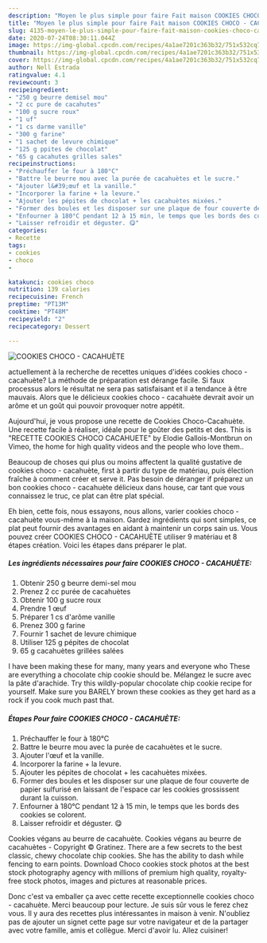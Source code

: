 ```yaml
---
description: "Moyen le plus simple pour faire Fait maison COOKIES CHOCO - CACAHUÈTE"
title: "Moyen le plus simple pour faire Fait maison COOKIES CHOCO - CACAHUÈTE"
slug: 4135-moyen-le-plus-simple-pour-faire-fait-maison-cookies-choco-cacahuete
date: 2020-07-24T08:30:11.044Z
image: https://img-global.cpcdn.com/recipes/4a1ae7201c363b32/751x532cq70/cookies-choco-cacahuete-photo-principale-de-la-recette.jpg
thumbnail: https://img-global.cpcdn.com/recipes/4a1ae7201c363b32/751x532cq70/cookies-choco-cacahuete-photo-principale-de-la-recette.jpg
cover: https://img-global.cpcdn.com/recipes/4a1ae7201c363b32/751x532cq70/cookies-choco-cacahuete-photo-principale-de-la-recette.jpg
author: Nell Estrada
ratingvalue: 4.1
reviewcount: 3
recipeingredient:
- "250 g beurre demisel mou"
- "2 cc pure de cacahutes"
- "100 g sucre roux"
- "1 uf"
- "1 cs darme vanille"
- "300 g farine"
- "1 sachet de levure chimique"
- "125 g ppites de chocolat"
- "65 g cacahutes grilles sales"
recipeinstructions:
- "Préchauffer le four à 180°C"
- "Battre le beurre mou avec la purée de cacahuètes et le sucre."
- "Ajouter l&#39;œuf et la vanille."
- "Incorporer la farine + la levure."
- "Ajouter les pépites de chocolat + les cacahuètes mixées."
- "Former des boules et les disposer sur une plaque de four couverte de papier sulfurisé en laissant de l&#39;espace car les cookies grossissent durant la cuisson."
- "Enfourner à 180°C pendant 12 à 15 min, le temps que les bords des cookies se colorent."
- "Laisser refroidir et déguster. 😋"
categories:
- Recette
tags:
- cookies
- choco
- 

katakunci: cookies choco  
nutrition: 139 calories
recipecuisine: French
preptime: "PT13M"
cooktime: "PT48M"
recipeyield: "2"
recipecategory: Dessert

---
```



![COOKIES CHOCO - CACAHUÈTE](https://img-global.cpcdn.com/recipes/4a1ae7201c363b32/751x532cq70/cookies-choco-cacahuete-photo-principale-de-la-recette.jpg)

actuellement à la recherche de recettes uniques d'idées cookies choco - cacahuète? La méthode de préparation est dérange facile. Si faux processus alors le résultat ne sera pas satisfaisant et il a tendance à être mauvais. Alors que le délicieux cookies choco - cacahuète devrait avoir un arôme et un goût qui pouvoir provoquer notre appétit.

Aujourd&#39;hui, je vous propose une recette de Cookies Choco-Cacahuète. Une recette facile à réaliser, idéale pour le goûter des petits et des. This is &#34;RECETTE COOKIES CHOCO CACAHUETE&#34; by Elodie Gallois-Montbrun on Vimeo, the home for high quality videos and the people who love them..

Beaucoup de choses qui plus ou moins affectent la qualité gustative de cookies choco - cacahuète, first à partir du type de matériau, puis élection fraîche à comment créer et serve it. Pas besoin de déranger if préparez un bon cookies choco - cacahuète délicieux dans house, car tant que vous connaissez le truc, ce plat can être plat spécial.


Eh bien, cette fois, nous essayons, nous allons, varier cookies choco - cacahuète vous-même à la maison. Gardez ingrédients qui sont simples, ce plat peut fournir des avantages en aidant à maintenir un corps sain us. Vous pouvez créer COOKIES CHOCO - CACAHUÈTE utiliser 9 matériau et 8 étapes création. Voici les étapes dans préparer le plat.

<!--inarticleads1-->

##### Les ingrédients nécessaires pour faire COOKIES CHOCO - CACAHUÈTE:

1. Obtenir 250 g beurre demi-sel mou
1. Prenez 2 cc purée de cacahuètes
1. Obtenir 100 g sucre roux
1. Prendre 1 œuf
1. Préparer 1 cs d&#39;arôme vanille
1. Prenez 300 g farine
1. Fournir 1 sachet de levure chimique
1. Utiliser 125 g pépites de chocolat
1.  65 g cacahuètes grillées salées


I have been making these for many, many years and everyone who These are everything a chocolate chip cookie should be. Mélangez le sucre avec la pâte d&#39;arachide. Try this wildly-popular chocolate chip cookie recipe for yourself. Make sure you BARELY brown these cookies as they get hard as a rock if you cook much past that. 

<!--inarticleads2-->

##### Étapes Pour faire COOKIES CHOCO - CACAHUÈTE:

1. Préchauffer le four à 180°C
1. Battre le beurre mou avec la purée de cacahuètes et le sucre.
1. Ajouter l&#39;œuf et la vanille.
1. Incorporer la farine + la levure.
1. Ajouter les pépites de chocolat + les cacahuètes mixées.
1. Former des boules et les disposer sur une plaque de four couverte de papier sulfurisé en laissant de l&#39;espace car les cookies grossissent durant la cuisson.
1. Enfourner à 180°C pendant 12 à 15 min, le temps que les bords des cookies se colorent.
1. Laisser refroidir et déguster. 😋


Cookies végans au beurre de cacahuète. Cookies végans au beurre de cacahuètes - Copyright © Gratinez. There are a few secrets to the best classic, chewy chocolate chip cookies. She has the ability to dash while fencing to earn points. Download Choco cookies stock photos at the best stock photography agency with millions of premium high quality, royalty-free stock photos, images and pictures at reasonable prices. 


Donc c'est va emballer ça avec cette recette exceptionnelle cookies choco - cacahuète. Merci beaucoup pour lecture. Je suis sûr vous le ferez chez vous. Il y aura des recettes plus  intéressantes in maison à venir. N'oubliez pas de ajouter un signet cette page sur votre navigateur et de la partager avec votre famille, amis et collègue. Merci d'avoir lu. Allez cuisiner!
